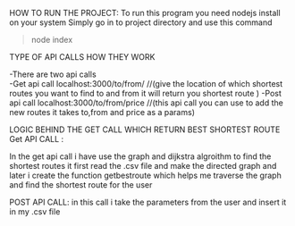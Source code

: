 HOW TO RUN THE PROJECT:
To run this program you need nodejs install on your system
Simply go in to project directory and use this command 

>node index

TYPE OF API CALLS HOW THEY WORK

-There are two api calls  
    -Get api call    localhost:3000/to/from/         //(give the location of which shortest routes you want to find to and from it will return you shortest route )
    -Post api call   localhost:3000/to/from/price    //(this api call you can use to add the new routes it takes to,from and price as a params)

LOGIC BEHIND THE GET CALL WHICH RETURN BEST SHORTEST ROUTE
Get API CALL :

In the get api call i have use the graph and dijkstra algroithm to find the shortest routes it first read the .csv file and make the directed graph and later i create the function getbestroute which helps me traverse the graph and find
the shortest route for the user 


POST API CALL:
in this call i take the parameters from the user and insert it in my .csv file
